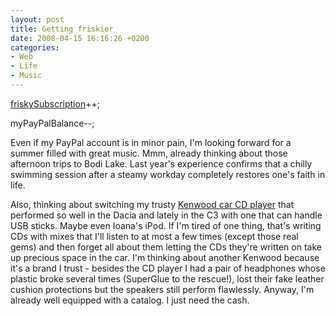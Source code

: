 ```yaml
---
layout: post
title: Getting friskier
date: 2008-04-15 16:16:26 +0200
categories:
- Web
- Life
- Music
---
```

<a href="http://www.friskyradio.com/store/item4/">friskySubscription</a>++;

myPayPalBalance--;

Even if my PayPal account is in minor pain, I'm looking forward for a summer filled with great music. Mmm, already thinking about those  afternoon trips to Bodi Lake. Last year's experience confirms that a chilly swimming session after a steamy workday completely restores one's faith in life.

Also, thinking about switching my trusty <a href="http://www.flickr.com/photos/janos/2410281391/">Kenwood car CD player</a> that performed so well in the Dacia and lately in the C3 with one that can handle USB sticks. Maybe even Ioana's iPod. If I'm tired of one thing, that's writing CDs with mixes that I'll listen to at most a few times (except those real gems) and then forget all about them letting the CDs they're written on take up precious space in the car. I'm thinking about another Kenwood because it's a brand I trust - besides the CD player I had a pair of headphones whose plastic broke several times (SuperGlue to the rescue!), lost their fake leather cushion protections but the speakers still perform flawlessly. Anyway, I'm already well equipped with a catalog. I just need the cash.


